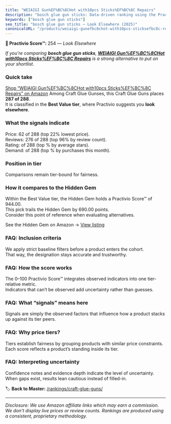 ```yaml
---
title: "WEIAIGI Gun%EF%BC%8CHot with10pcs Sticks%EF%BC%8C Repairs"
description: "bosch glue gun sticks: Data-driven ranking using the Practivio Score™. Positioned by quality, value, demand, findability, momentum."
keywords: ["bosch glue gun sticks"]
seo_title: "bosch glue gun sticks — Look Elsewhere (2025)"
canonicalURL: "/products/weiaigi-gunefbc8chot-with10pcs-sticksefbc8c-repairs-B0DSLR1D7L/"
---
```


**🚫 Practivio Score™:** 254 — _Look Elsewhere_


*If you're comparing **bosch glue gun sticks**, **[WEIAIGI Gun%EF%BC%8CHot with10pcs Sticks%EF%BC%8C Repairs](https://www.amazon.com/dp/B0DSLR1D7L?tag=practivio-20)** is a strong alternative to put on your shortlist.*
### Quick take
[Shop “WEIAIGI Gun%EF%BC%8CHot with10pcs Sticks%EF%BC%8C Repairs” on Amazon](https://www.amazon.com/dp/B0DSLR1D7L?tag=practivio-20)
Among Craft Glue Gunses, this Craft Glue Guns places **287 of 288**.  
It is classified in the **Best Value tier**, where Practivio suggests you **look elsewhere**.

### What the signals indicate
Price: 62 of 288 (top 22% lowest price).  
Reviews: 276 of 288 (top 96% by review count).  
Rating:  of 288 (top % by average stars).  
Demand:  of 288 (top % by purchases this month).

### Position in tier
Comparisons remain tier-bound for fairness.

### How it compares to the Hidden Gem
Within the Best Value tier, the Hidden Gem holds a Practivio Score™ of 944.00.  
This pick trails the Hidden Gem by 690.00 points.  
Consider this point of reference when evaluating alternatives.  

See the Hidden Gem on Amazon → [View listing](https://www.amazon.com/dp/B071HH42WW?tag=practivio-20)

### FAQ: Inclusion criteria
We apply strict baseline filters before a product enters the cohort.  
That way, the designation stays accurate and trustworthy.

### FAQ: How the score works
The 0–100 Practivio Score™ integrates observed indicators into one tier-relative metric.  
Indicators that can’t be observed add uncertainty rather than guesses.

### FAQ: What “signals” means here
Signals are simply the observed factors that influence how a product stacks up against its tier peers.

### FAQ: Why price tiers?
Tiers establish fairness by grouping products with similar price constraints.  
Each score reflects a product’s standing inside its tier.

### FAQ: Interpreting uncertainty
Confidence notes and evidence depth indicate the level of uncertainty.  
When gaps exist, results lean cautious instead of filled-in.


🏷️ **Back to Master:** [/rankings/craft-glue-guns/](/rankings/craft-glue-guns/)

---
_Disclosure: We use Amazon affiliate links which may earn a commission. We don’t display live prices or review counts. Rankings are produced using a consistent, proprietary methodology._
